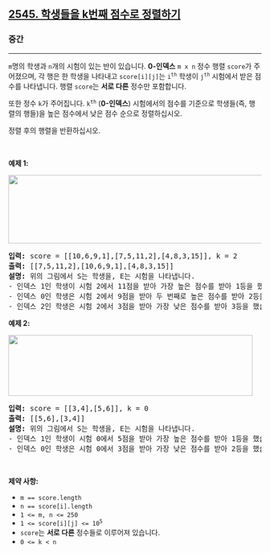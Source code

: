 <h2><a href="https://leetcode.com/problems/sort-the-students-by-their-kth-score">2545. 학생들을 k번째 점수로 정렬하기</a></h2><h3>중간</h3><hr><p><code>m</code>명의 학생과 <code>n</code>개의 시험이 있는 반이 있습니다. <strong>0-인덱스</strong> <code>m x n</code> 정수 행렬 <code>score</code>가 주어졌으며, 각 행은 한 학생을 나타내고 <code>score[i][j]</code>는 <code>i<sup>th</sup></code> 학생이 <code>j<sup>th</sup></code> 시험에서 받은 점수를 나타냅니다. 행렬 <code>score</code>는 <strong>서로 다른</strong> 정수만 포함합니다.</p>

<p>또한 정수 <code>k</code>가 주어집니다. <code>k<sup>th</sup></code> (<strong>0-인덱스</strong>) 시험에서의 점수를 기준으로 학생들(즉, 행렬의 행들)을 높은 점수에서 낮은 점수 순으로 정렬하십시오.</p>

<p>정렬 후의 행렬을 반환하십시오.</p>

<p>&nbsp;</p>
<p><strong class="example">예제 1:</strong></p>
<img alt="" src="https://assets.leetcode.com/uploads/2022/11/30/example1.png" style="width: 600px; height: 136px;" />
<pre>
<strong>입력:</strong> score = [[10,6,9,1],[7,5,11,2],[4,8,3,15]], k = 2
<strong>출력:</strong> [[7,5,11,2],[10,6,9,1],[4,8,3,15]]
<strong>설명:</strong> 위의 그림에서 S는 학생을, E는 시험을 나타냅니다.
- 인덱스 1인 학생이 시험 2에서 11점을 받아 가장 높은 점수를 받아 1등을 했습니다.
- 인덱스 0인 학생은 시험 2에서 9점을 받아 두 번째로 높은 점수를 받아 2등을 했습니다.
- 인덱스 2인 학생은 시험 2에서 3점을 받아 가장 낮은 점수를 받아 3등을 했습니다.
</pre>

<p><strong class="example">예제 2:</strong></p>
<img alt="" src="https://assets.leetcode.com/uploads/2022/11/30/example2.png" style="width: 486px; height: 121px;" />
<pre>
<strong>입력:</strong> score = [[3,4],[5,6]], k = 0
<strong>출력:</strong> [[5,6],[3,4]]
<strong>설명:</strong> 위의 그림에서 S는 학생을, E는 시험을 나타냅니다.
- 인덱스 1인 학생이 시험 0에서 5점을 받아 가장 높은 점수를 받아 1등을 했습니다.
- 인덱스 0인 학생은 시험 0에서 3점을 받아 가장 낮은 점수를 받아 2등을 했습니다.
</pre>

<p>&nbsp;</p>
<p><strong>제약 사항:</strong></p>

<ul>
	<li><code>m == score.length</code></li>
	<li><code>n == score[i].length</code></li>
	<li><code>1 &lt;= m, n &lt;= 250</code></li>
	<li><code>1 &lt;= score[i][j] &lt;= 10<sup>5</sup></code></li>
	<li><code>score</code>는 <strong>서로 다른</strong> 정수들로 이루어져 있습니다.</li>
	<li><code>0 &lt;= k &lt; n</code></li>
</ul>